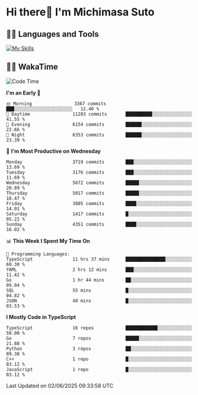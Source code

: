 # Hi there👋 I'm Michimasa Suto

## 🧑‍💻 Languages and Tools
[![My Skills](https://skillicons.dev/icons?i=ts,nextjs,react,go,python,aws,terraform)](https://skillicons.dev)

<!--
**Suto-Michimasa/Suto-Michimasa** is a ✨ _special_ ✨ repository because its `README.md` (this file) appears on your GitHub profile.

Here are some ideas to get you started:

- 🔭 I’m currently working on ...
- 🌱 I’m currently learning ...
- 👯 I’m looking to collaborate on ...
- 🤔 I’m looking for help with ...
- 💬 Ask me about ...
- 📫 How to reach me: ...
- 😄 Pronouns: ...
- ⚡ Fun fact: ...
-->
<!--
## 💎 Github Stats

<div>
  <img height="170" align="left" src="https://github-readme-stats.vercel.app/api?username=Suto-michimasa&count_private=true&show_icons=true&theme=dark" />
  <img height="170" src="https://github-readme-stats.vercel.app/api/top-langs/?username=Suto-michimasa&langs_count=8&layout=compact&theme=dark" />
</div>
-->
<!-- ## 🏆 GitHub Profile Trophy

<img width="800" src="https://github-profile-trophy.vercel.app/?username=Suto-michimasa&theme=onedark&no-frame=true"/>
 -->

## 🧑‍💻 WakaTime
<!--START_SECTION:waka-->
![Code Time](http://img.shields.io/badge/Code%20Time-911%20hrs%201%20min-blue)

**I'm an Early 🐤** 

```text
🌞 Morning                3367 commits        ███░░░░░░░░░░░░░░░░░░░░░░   12.40 % 
🌆 Daytime                11283 commits       ██████████░░░░░░░░░░░░░░░   41.55 % 
🌃 Evening                6154 commits        ██████░░░░░░░░░░░░░░░░░░░   22.66 % 
🌙 Night                  6353 commits        ██████░░░░░░░░░░░░░░░░░░░   23.39 % 
```
📅 **I'm Most Productive on Wednesday** 

```text
Monday                   3719 commits        ███░░░░░░░░░░░░░░░░░░░░░░   13.69 % 
Tuesday                  3176 commits        ███░░░░░░░░░░░░░░░░░░░░░░   11.69 % 
Wednesday                5672 commits        █████░░░░░░░░░░░░░░░░░░░░   20.89 % 
Thursday                 5017 commits        █████░░░░░░░░░░░░░░░░░░░░   18.47 % 
Friday                   3805 commits        ████░░░░░░░░░░░░░░░░░░░░░   14.01 % 
Saturday                 1417 commits        █░░░░░░░░░░░░░░░░░░░░░░░░   05.22 % 
Sunday                   4351 commits        ████░░░░░░░░░░░░░░░░░░░░░   16.02 % 
```


📊 **This Week I Spent My Time On** 

```text
💬 Programming Languages: 
TypeScript               11 hrs 37 mins      ███████████████░░░░░░░░░░   60.30 % 
YAML                     2 hrs 12 mins       ███░░░░░░░░░░░░░░░░░░░░░░   11.42 % 
Go                       1 hr 44 mins        ██░░░░░░░░░░░░░░░░░░░░░░░   09.04 % 
SQL                      55 mins             █░░░░░░░░░░░░░░░░░░░░░░░░   04.82 % 
JSON                     40 mins             █░░░░░░░░░░░░░░░░░░░░░░░░   03.53 % 
```

**I Mostly Code in TypeScript** 

```text
TypeScript               16 repos            ████████████░░░░░░░░░░░░░   50.00 % 
Go                       7 repos             █████░░░░░░░░░░░░░░░░░░░░   21.88 % 
Python                   3 repos             ██░░░░░░░░░░░░░░░░░░░░░░░   09.38 % 
C++                      1 repo              █░░░░░░░░░░░░░░░░░░░░░░░░   03.12 % 
JavaScript               1 repo              █░░░░░░░░░░░░░░░░░░░░░░░░   03.12 % 
```




 Last Updated on 02/06/2025 09:33:58 UTC
<!--END_SECTION:waka-->
